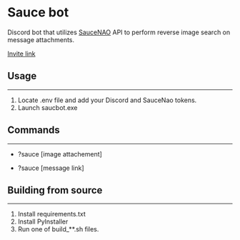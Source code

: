 # Sauce bot

Discord bot that utilizes [SauceNAO](https://saucenao.com/) API to perform reverse image search on message attachments.

[Invite link](https://discord.com/api/oauth2/authorize?client_id=890257907843735562&permissions=0&scope=bot)


## Usage
---
1. Locate .env file and add your Discord and SauceNao tokens.
2. Launch saucbot.exe

## Commands
---
- ?sauce [image attachement]

- ?sauce [message link]

## Building from source
---
1. Install requirements.txt
2. Install PyInstaller
3. Run one of build_**.sh files.
